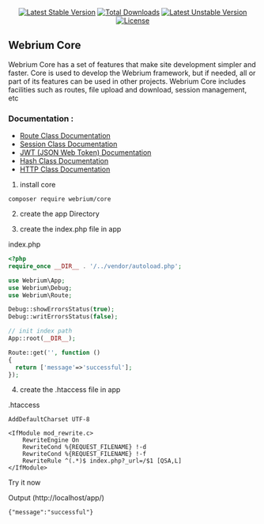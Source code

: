
<div align="center">

[![Latest Stable Version](http://poser.pugx.org/webrium/core/v?style=for-the-badge)](https://packagist.org/packages/webrium/core) [![Total Downloads](http://poser.pugx.org/webrium/core/downloads?style=for-the-badge)](https://packagist.org/packages/webrium/core) [![Latest Unstable Version](http://poser.pugx.org/webrium/core/v/unstable?style=for-the-badge)](https://packagist.org/packages/webrium/core) [![License](http://poser.pugx.org/webrium/core/license?style=for-the-badge)](https://packagist.org/packages/webrium/core)

</div>

## Webrium Core

Webrium Core has a set of features that make site development simpler and faster. Core is used to develop the Webrium framework, but if needed, all or part of its features can be used in other projects.
Webrium Core includes facilities such as routes, file upload and download, session management, etc


### Documentation :

 - [Route Class Documentation](https://github.com/webrium/core/wiki/Route-Class-Documentation)
 - [Session Class Documentation](https://github.com/webrium/core/wiki/Session-Class-Documentation)
 - [JWT (JSON Web Token) Documentation](https://github.com/webrium/core/wiki/JWT-Documentation)
 - [Hash Class Documentation](https://github.com/webrium/core/wiki/Hash-Class-Documentation)
 - [HTTP Class Documentation](https://github.com/webrium/core/wiki/HTTP-Class-Documentation)

1) install core
```
composer require webrium/core
```
2) create the app Directory

3) create the index.php file in app

index.php
```PHP
<?php
require_once __DIR__ . '/../vendor/autoload.php';

use Webrium\App;
use Webrium\Debug;
use Webrium\Route;

Debug::showErrorsStatus(true);
Debug::writErrorsStatus(false);

// init index path
App::root(__DIR__);

Route::get('', function ()
{
  return ['message'=>'successful'];
});

```

4) create the .htaccess file in app

.htaccess
```
AddDefaultCharset UTF-8

<IfModule mod_rewrite.c>
    RewriteEngine On
    RewriteCond %{REQUEST_FILENAME} !-d
    RewriteCond %{REQUEST_FILENAME} !-f
    RewriteRule ^(.*)$ index.php?_url=/$1 [QSA,L]
</IfModule>
```

Try it now

Output (http://localhost/app/)

``
{"message":"successful"}
``


